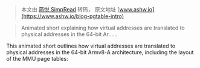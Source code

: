 > 本文由 [简悦 SimpRead](http://ksria.com/simpread/) 转码， 原文地址 [www.ashw.io](https://www.ashw.io/blog-pgtable-intro)

> Animated short explaining how virtual addresses are translated to physical addresses in the 64-bit Ar......

This animated short outlines how virtual addresses are translated to physical addresses in the 64-bit Armv8-A architecture, including the layout of the MMU page tables: